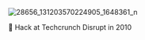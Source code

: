 ![28656_131203570224905_1648361_n](https://user-images.githubusercontent.com/205137/208272199-4875d4f5-6ab6-46be-8ebe-b71acc03034d.jpeg)


💬 Hack at Techcrunch Disrupt in 2010

<!--
**heyjinkim/heyjinkim** is a ✨ _special_ ✨ repository because its `README.md` (this file) appears on your GitHub profile.

Here are some ideas to get you started:

- 🔭 I’m currently working on ...
- 🌱 I’m currently learning ...
- 👯 I’m looking to collaborate on ...
- 🤔 I’m looking for help with ...
- 💬 Ask me about ...
- 📫 How to reach me: ...
- 😄 Pronouns: ...
- ⚡ Fun fact: ...
-->
